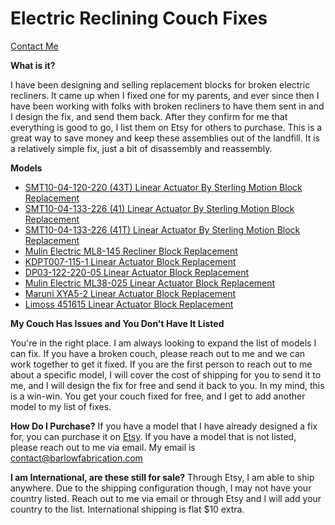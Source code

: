 # Electric Reclining Couch Fixes

[Contact Me](mailto:contact@barlowfabrication.com)

**What is it?**

I have been designing and selling replacement blocks for broken electric recliners. It came up when I fixed one for my parents, and ever since then I have been working with folks with broken recliners to have them sent in and I design the fix, and send them back. After they confirm for me that everything is good to go, I list them on Etsy for others to purchase. This is a great way to save money and keep these assemblies out of the landfill. It is a relatively simple fix, just a bit of disassembly and reassembly.

**Models**

- [SMT10-04-120-220 (43T) Linear Actuator By Sterling Motion Block Replacement](/smt10_120_couch_recliner_fix)
- [SMT10-04-133-226 (41) Linear Actuator By Sterling Motion Block Replacement](/smt10_133_couch_recliner_fix)
- [SMT10-04-133-226 (41T) Linear Actuator By Sterling Motion Block Replacement](/smt10_133_41T_couch_recliner_fix)
- [Mulin Electric ML8-145 Recliner Block Replacement](/mulin_couch_recliner_fix)
- [KDPT007-115-1 Linear Actuator Block Replacement](/kdpt007_115_1_couch_recliner_fix)
- [DP03-122-220-05 Linear Actuator Block Replacement](/dp03_122_220_couch_recliner_fix)
- [Mulin Electric ML38-025 Linear Actuator Block Replacement](/ml38-025_couch_recliner_fix)
- [Maruni XYA5-2 Linear Actuator Block Replacement](/maruni_xya5_2_couch_recliner_fix)
- [Limoss 451615 Linear Actuator Block Replacement](/limoss-451615)

**My Couch Has Issues and You Don't Have It Listed**

You're in the right place. I am always looking to expand the list of models I can fix. If you have a broken couch, please reach out to me and we can work together to get it fixed. If you are the first person to reach out to me about a specific model, I will cover the cost of shipping for you to send it to me, and I will design the fix for free and send it back to you. In my mind, this is a win-win. You get your couch fixed for free, and I get to add another model to my list of fixes.

**How Do I Purchase?**
If you have a model that I have already designed a fix for, you can purchase it on [Etsy](https://www.etsy.com/shop/BarlowFabrication). If you have a model that is not listed, please reach out to me via email. My email is [contact@barlowfabrication.com](mailto:contact@barlowfabrication.com)

**I am International, are these still for sale?**
Through Etsy, I am able to ship anywhere. Due to the shipping configuration though, I may not have your country listed. Reach out to me via email or through Etsy and I will add your country to the list. International shipping is flat $10 extra.

<!-- **I have a 3D Printer, can I print this myself?** -->
<!-- Food for though... -->
